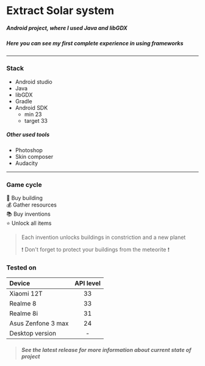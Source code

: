 # Extract Solar system

##### Android project, where I used **Java** and **libGDX**
##### Here you can see my first complete experience in using frameworks

---

### Stack

- Android studio
- Java
- libGDX
- Gradle
- Android SDK
	+ min 23
	+ target 33

##### Other used tools

- Photoshop
- Skin composer
- Audacity

---

### Game cycle

:office: Buy building  
:moneybag: Gather resources  
:books: Buy inventions  
:star: Unlock all items

> Each invention unlocks buildings in constriction and a new planet
>
>:exclamation: Don't forget to protect your buildings from the meteorite :exclamation:

### Tested on

|Device            |API level|
|:-----------------|:-------:|
|Xiaomi 12T        |33       |
|Realme 8          |33       |
|Realme 8i         |31       |
|Asus Zenfone 3 max|24       |
|Desktop version   |-        |

> ##### See the latest release for more information about current state of project